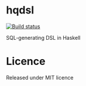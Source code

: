 # hqdsl

[![Build status](https://travis-ci.org/rcook/hqdsl.png)](https://travis-ci.org/rcook/hqdsl)

SQL-generating DSL in Haskell

# Licence

Released under MIT licence


